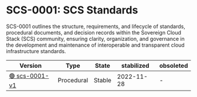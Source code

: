 # SCS-0001: SCS Standards

SCS-0001 outlines the structure, requirements, and lifecycle of standards, procedural documents, and decision records within the Sovereign Cloud Stack (SCS) community, ensuring clarity, organization, and governance in the development and maintenance of interoperable and transparent cloud infrastructure standards.

| Version  | Type  | State   | stabilized | obsoleted |
| -------- | ----- | ------- | ---------- | --------- |
| [🟢 scs-0001-v1](/standards/scs-0001-v1-sovereign-cloud-standards)  | Procedural  | Stable  | 2022-11-28  | -  |
